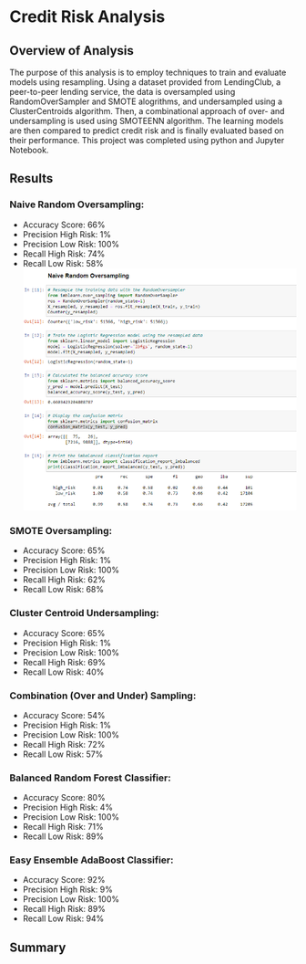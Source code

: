 # Credit Risk Analysis

## Overview of Analysis

The purpose of this analysis is to employ techniques to train and evaluate models using resampling. Using a dataset provided from LendingClub, a peer-to-peer lending service, the data is oversampled using RandomOverSampler and SMOTE alogrithms, and undersampled using a ClusterCentroids algorithm. Then, a combinational approach of over- and undersampling is used using SMOTEENN algorithm. The learning models are then compared to predict credit risk and is finally evaluated based on their performance. This project was completed using python and Jupyter Notebook.

## Results
### Naive Random Oversampling: 
- Accuracy Score: 66%
- Precision High Risk: 1%
- Precision Low Risk: 100%
- Recall High Risk: 74%
- Recall Low Risk: 58%
![Naive](images/Naive_random_oversampling.PNG)

### SMOTE Oversampling: 
- Accuracy Score: 65%
- Precision High Risk: 1%
- Precision Low Risk: 100%
- Recall High Risk: 62%
- Recall Low Risk: 68%

### Cluster Centroid Undersampling: 
- Accuracy Score: 65%
- Precision High Risk: 1%
- Precision Low Risk: 100%
- Recall High Risk: 69%
- Recall Low Risk: 40%

### Combination (Over and Under) Sampling: 
- Accuracy Score: 54%
- Precision High Risk: 1%
- Precision Low Risk: 100%
- Recall High Risk: 72%
- Recall Low Risk: 57%

### Balanced Random Forest Classifier: 
- Accuracy Score: 80%
- Precision High Risk: 4%
- Precision Low Risk: 100%
- Recall High Risk: 71%
- Recall Low Risk: 89%

### Easy Ensemble AdaBoost Classifier: 
- Accuracy Score: 92%
- Precision High Risk: 9%
- Precision Low Risk: 100%
- Recall High Risk: 89%
- Recall Low Risk: 94%

## Summary
